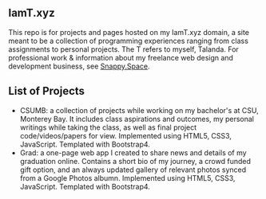 ## IamT.xyz

This repo is for projects and pages hosted on my IamT.xyz domain, a site meant to be a collection of programming experiences ranging from class assignments to personal projects. The T refers to myself, Talanda. For professional work & information about my freelance web design and development business, see [Snappy.Space](https://snappy.space).

## List of Projects

* CSUMB: a collection of projects while working on my bachelor's at CSU, Monterey Bay. It includes class aspirations and outcomes, my personal writings while taking the class, as well as final project code/videos/papers for view. Implemented using HTML5, CSS3, JavaScript. Templated with Bootstrap4.
* Grad: a one-page web app I created to share news and details of my graduation online. Contains a short bio of my journey, a crowd funded gift option, and an always updated gallery of relevant photos synced from a Google Photos albumn. Implemented using HTML5, CSS3, JavaScript. Templated with Bootstrap4.
